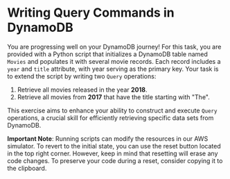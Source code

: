 # Writing Query Commands in DynamoDB

You are progressing well on your DynamoDB journey! For this task, you are provided with a Python script that initializes a DynamoDB table named `Movies` and populates it with several movie records. Each record includes a `year` and `title` attribute, with year serving as the primary key. Your task is to extend the script by writing two `Query` operations:

1. Retrieve all movies released in the year **2018**.
2. Retrieve all movies from **2017** that have the title starting with "The".

This exercise aims to enhance your ability to construct and execute `Query` operations, a crucial skill for efficiently retrieving specific data sets from DynamoDB.

**Important Note**: Running scripts can modify the resources in our AWS simulator. To revert to the initial state, you can use the reset button located in the top right corner. However, keep in mind that resetting will erase any code changes. To preserve your code during a reset, consider copying it to the clipboard.